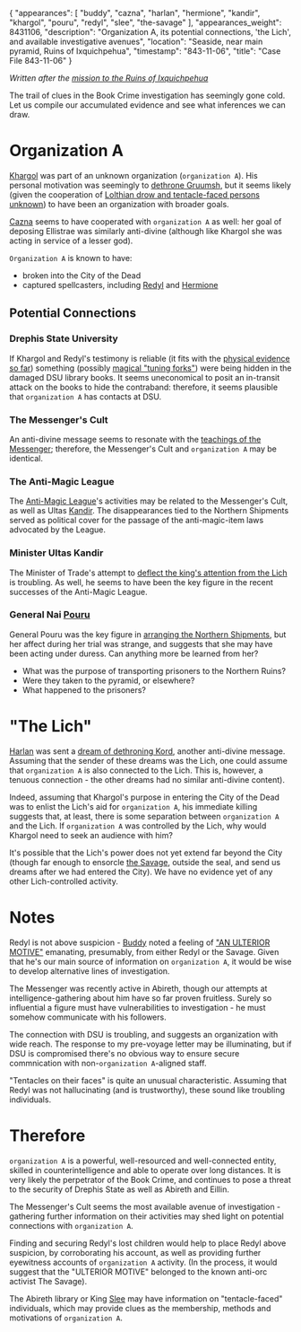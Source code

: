 {
    "appearances": [
        "buddy",
        "cazna",
        "harlan",
        "hermione",
        "kandir",
        "khargol",
        "pouru",
        "redyl",
        "slee",
        "the-savage"
    ],
    "appearances_weight": 8431106,
    "description": "Organization A, its potential connections, 'the Lich', and available investigative avenues",
    "location": "Seaside, near main pyramid, Ruins of Ixquichpehua",
    "timestamp": "843-11-06",
    "title": "Case File 843-11-06"
}

*Written after the [mission to the Ruins of Ixquichpehua](/chapters/so-long-for-now)*

The trail of clues in the Book Crime investigation has seemingly gone cold. Let us compile our accumulated evidence and see what inferences we can draw.

# Organization A
[Khargol](/characters/khargol/) was part of an unknown organization (`organization A`). His personal motivation was seemingly to [dethrone Gruumsh](/chapters/the-gospel-according-to-shargaas/), but it seems likely (given the cooperation of [Lolthian drow and tentacle-faced persons unknown](/chapters/walk-the-swine/)) to have been an organization with broader goals.

[Cazna](/characters/cazna/) seems to have cooperated with `organization A` as well: her goal of deposing Ellistrae was similarly anti-divine (although like Khargol she was acting in service of a lesser god).

`Organization A` is known to have:

* broken into the City of the Dead
* captured spellcasters, including [Redyl](/characters/redyl/) and [Hermione](/characters/hermione/)

## Potential Connections

### Drephis State University
If Khargol and Redyl's testimony is reliable (it fits with the [physical evidence so far](/chapters/forensic-orcaeology/)) something (possibly [magical "tuning forks"](/chapters/zombie-zombie-zombie-ie-ie/)) were being hidden in the damaged DSU library books. It seems uneconomical to posit an in-transit attack on the books to hide the contraband: therefore, it seems plausible that `organization A` has contacts at DSU.

### The Messenger's Cult
An anti-divine message seems to resonate with the [teachings of the Messenger](/chapters/rockabout/); therefore, the Messenger's Cult and `organization A` may be identical.

### The Anti-Magic League
The [Anti-Magic League](/chapters/neophytes-big-city)'s activities may be related to the Messenger's Cult, as well as Ultas [Kandir](/characters/kandir/). The disappearances tied to the Northern Shipments served as political cover for the passage of the anti-magic-item laws advocated by the League.

### Minister Ultas Kandir
The Minister of Trade's attempt to [deflect the king's attention from the Lich](/chapters/neophytes-big-city/) is troubling. As well, he seems to have been the key figure in the recent successes of the Anti-Magic League.

### General Nai [Pouru](/characters/pouru/)
General Pouru was the key figure in [arranging the Northern Shipments](chapters/law-and-order-special-dictums-unit), but her affect during her trial was strange, and suggests that she may have been acting under duress. Can anything more be learned from her?

* What was the purpose of transporting prisoners to the Northern Ruins?
* Were they taken to the pyramid, or elsewhere?
* What happened to the prisoners?

# "The Lich"
[Harlan](/characters/harlan/) was sent a [dream of dethroning Kord](/chapters/zombie-zombie-zombie-ie-ie/), another anti-divine message. Assuming that the sender of these dreams was the Lich, one could assume that `organization A` is also connected to the Lich. This is, however, a tenuous connection - the other dreams had no similar anti-divine content).

Indeed, assuming that Khargol's purpose in entering the City of the Dead was to enlist the Lich's aid for `organization A`, his immediate killing suggests that, at least, there is some separation between `organization A` and the Lich. If `organization A` was controlled by the Lich, why would Khargol need to seek an audience with him?

It's possible that the Lich's power does not yet extend far beyond the City (though far enough to ensorcle [the Savage](/characters/the-savage/), outside the seal, and send us dreams after we had entered the City). We have no evidence yet of any other Lich-controlled activity.

# Notes
Redyl is not above suspicion - [Buddy](/characters/buddy/) noted a feeling of ["AN ULTERIOR MOTIVE"](/chapters/walk-the-swine/) emanating, presumably, from either Redyl or the Savage. Given that he's our main source of information on `organization A`, it would be wise to develop alternative lines of investigation.

The Messenger was recently active in Abireth, though our attempts at intelligence-gathering about him have so far proven fruitless. Surely so influential a figure must have vulnerabilities to investigation - he must somehow communicate with his followers.

The connection with DSU is troubling, and suggests an organization with wide reach. The response to my pre-voyage letter may be illuminating, but if DSU is compromised there's no obvious way to ensure secure commnication with non-`organization A`-aligned staff.

"Tentacles on their faces" is quite an unusual characteristic. Assuming that Redyl was not hallucinating (and is trustworthy), these sound like troubling individuals.

# Therefore
`organization A` is a powerful, well-resourced and well-connected entity, skilled in counterintelligence and able to operate over long distances. It is very likely the perpetrator of the Book Crime, and continues to pose a threat to the security of Drephis State as well as Abireth and Eillin.

The Messenger's Cult seems the most available avenue of investigation - gathering further information on their activities may shed light on potential connections with `organization A`.

Finding and securing Redyl's lost children would help to place Redyl above suspicion, by corroborating his account, as well as providing further eyewitness accounts of `organization A` activity. (In the process, it would suggest that the "ULTERIOR MOTIVE" belonged to the known anti-orc activist The Savage).

The Abireth library or King [Slee](/characters/slee/) may have information on "tentacle-faced" individuals, which may provide clues as the membership, methods and motivations of `organization A`.
